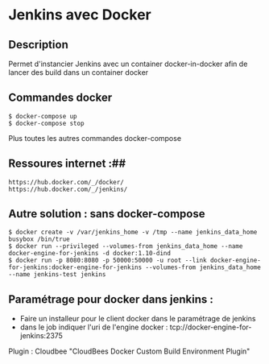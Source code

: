 # Jenkins avec Docker #

## Description ##
Permet d'instancier Jenkins avec un container docker-in-docker afin de lancer des build dans un container docker

## Commandes docker ##
	$ docker-compose up
	$ docker-compose stop

Plus toutes les autres commandes docker-compose

## Ressoures internet :##
	https://hub.docker.com/_/docker/
	https://hub.docker.com/_/jenkins/

## Autre solution : sans docker-compose ##
	$ docker create -v /var/jenkins_home -v /tmp --name jenkins_data_home busybox /bin/true
	$ docker run --privileged --volumes-from jenkins_data_home --name docker-engine-for-jenkins -d docker:1.10-dind
	$ docker run -p 8080:8080 -p 50000:50000 -u root --link docker-engine-for-jenkins:docker-engine-for-jenkins --volumes-from jenkins_data_home --name jenkins-test jenkins

## Paramétrage pour docker dans jenkins : ##
- Faire un installeur pour le client docker dans le paramétrage de jenkins
- dans le job indiquer l'uri de l'engine docker : tcp://docker-engine-for-jenkins:2375

Plugin : Cloudbee "CloudBees Docker Custom Build Environment Plugin"


